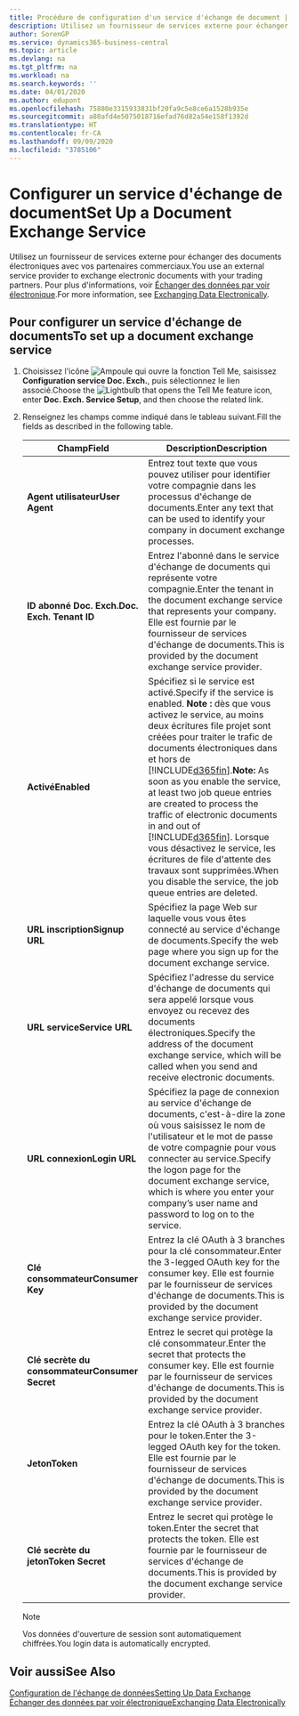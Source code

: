 ```yaml
---
title: Procédure de configuration d'un service d'échange de document | Microsoft Docs
description: Utilisez un fournisseur de services externe pour échanger des documents électroniques avec vos partenaires commerciaux.
author: SorenGP
ms.service: dynamics365-business-central
ms.topic: article
ms.devlang: na
ms.tgt_pltfrm: na
ms.workload: na
ms.search.keywords: ''
ms.date: 04/01/2020
ms.author: edupont
ms.openlocfilehash: 75880e3315933831bf20fa9c5e8ce6a1528b935e
ms.sourcegitcommit: a80afd4e5075018716efad76d82a54e158f1392d
ms.translationtype: HT
ms.contentlocale: fr-CA
ms.lasthandoff: 09/09/2020
ms.locfileid: "3785106"
---
```

# <a name="set-up-a-document-exchange-service"></a><span data-ttu-id="d97eb-103">Configurer un service d'échange de document</span><span class="sxs-lookup"><span data-stu-id="d97eb-103">Set Up a Document Exchange Service</span></span>
<span data-ttu-id="d97eb-104">Utilisez un fournisseur de services externe pour échanger des documents électroniques avec vos partenaires commerciaux.</span><span class="sxs-lookup"><span data-stu-id="d97eb-104">You use an external service provider to exchange electronic documents with your trading partners.</span></span> <span data-ttu-id="d97eb-105">Pour plus d'informations, voir [Échanger des données par voir électronique](across-data-exchange.md).</span><span class="sxs-lookup"><span data-stu-id="d97eb-105">For more information, see [Exchanging Data Electronically](across-data-exchange.md).</span></span>  

## <a name="to-set-up-a-document-exchange-service"></a><span data-ttu-id="d97eb-106">Pour configurer un service d'échange de documents</span><span class="sxs-lookup"><span data-stu-id="d97eb-106">To set up a document exchange service</span></span>  
1. <span data-ttu-id="d97eb-107">Choisissez l'icône ![Ampoule qui ouvre la fonction Tell Me](media/ui-search/search_small.png "Dites-moi ce que vous voulez faire"), saisissez **Configuration service Doc. Exch.**, puis sélectionnez le lien associé.</span><span class="sxs-lookup"><span data-stu-id="d97eb-107">Choose the ![Lightbulb that opens the Tell Me feature](media/ui-search/search_small.png "Tell me what you want to do") icon, enter **Doc. Exch. Service Setup**, and then choose the related link.</span></span>  
2. <span data-ttu-id="d97eb-108">Renseignez les champs comme indiqué dans le tableau suivant.</span><span class="sxs-lookup"><span data-stu-id="d97eb-108">Fill the fields as described in the following table.</span></span>  

    |<span data-ttu-id="d97eb-109">Champ</span><span class="sxs-lookup"><span data-stu-id="d97eb-109">Field</span></span>|<span data-ttu-id="d97eb-110">Description</span><span class="sxs-lookup"><span data-stu-id="d97eb-110">Description</span></span>|  
    |---------------------------------|---------------------------------------|  
    |<span data-ttu-id="d97eb-111">**Agent utilisateur**</span><span class="sxs-lookup"><span data-stu-id="d97eb-111">**User Agent**</span></span>|<span data-ttu-id="d97eb-112">Entrez tout texte que vous pouvez utiliser pour identifier votre compagnie dans les processus d'échange de documents.</span><span class="sxs-lookup"><span data-stu-id="d97eb-112">Enter any text that can be used to identify your company in document exchange processes.</span></span>|  
    |<span data-ttu-id="d97eb-113">**ID abonné Doc. Exch.**</span><span class="sxs-lookup"><span data-stu-id="d97eb-113">**Doc. Exch. Tenant ID**</span></span>|<span data-ttu-id="d97eb-114">Entrez l'abonné dans le service d'échange de documents qui représente votre compagnie.</span><span class="sxs-lookup"><span data-stu-id="d97eb-114">Enter the tenant in the document exchange service that represents your company.</span></span> <span data-ttu-id="d97eb-115">Elle est fournie par le fournisseur de services d'échange de documents.</span><span class="sxs-lookup"><span data-stu-id="d97eb-115">This is provided by the document exchange service provider.</span></span>|  
    |<span data-ttu-id="d97eb-116">**Activé**</span><span class="sxs-lookup"><span data-stu-id="d97eb-116">**Enabled**</span></span>|<span data-ttu-id="d97eb-117">Spécifiez si le service est activé.</span><span class="sxs-lookup"><span data-stu-id="d97eb-117">Specify if the service is enabled.</span></span> <span data-ttu-id="d97eb-118">**Note :** dès que vous activez le service, au moins deux écritures file projet sont créées pour traiter le trafic de documents électroniques dans et hors de [!INCLUDE[d365fin](includes/d365fin_md.md)].</span><span class="sxs-lookup"><span data-stu-id="d97eb-118">**Note:**  As soon as you enable the service, at least two job queue entries are created to process the traffic of electronic documents in and out of [!INCLUDE[d365fin](includes/d365fin_md.md)].</span></span> <span data-ttu-id="d97eb-119">Lorsque vous désactivez le service, les écritures de file d'attente des travaux sont supprimées.</span><span class="sxs-lookup"><span data-stu-id="d97eb-119">When you disable the service, the job queue entries are deleted.</span></span>|  
    |<span data-ttu-id="d97eb-120">**URL inscription**</span><span class="sxs-lookup"><span data-stu-id="d97eb-120">**Signup URL**</span></span>|<span data-ttu-id="d97eb-121">Spécifiez la page Web sur laquelle vous vous êtes connecté au service d'échange de documents.</span><span class="sxs-lookup"><span data-stu-id="d97eb-121">Specify the web page where you sign up for the document exchange service.</span></span>|  
    |<span data-ttu-id="d97eb-122">**URL service**</span><span class="sxs-lookup"><span data-stu-id="d97eb-122">**Service URL**</span></span>|<span data-ttu-id="d97eb-123">Spécifiez l'adresse du service d'échange de documents qui sera appelé lorsque vous envoyez ou recevez des documents électroniques.</span><span class="sxs-lookup"><span data-stu-id="d97eb-123">Specify the address of the document exchange service, which will be called when you send and receive electronic documents.</span></span>|  
    |<span data-ttu-id="d97eb-124">**URL connexion**</span><span class="sxs-lookup"><span data-stu-id="d97eb-124">**Login URL**</span></span>|<span data-ttu-id="d97eb-125">Spécifiez la page de connexion au service d'échange de documents, c'est-à-dire la zone où vous saisissez le nom de l'utilisateur et le mot de passe de votre compagnie pour vous connecter au service.</span><span class="sxs-lookup"><span data-stu-id="d97eb-125">Specify the logon page for the document exchange service, which is where you enter your company’s user name and password to log on to the service.</span></span>|  
    |<span data-ttu-id="d97eb-126">**Clé consommateur**</span><span class="sxs-lookup"><span data-stu-id="d97eb-126">**Consumer Key**</span></span>|<span data-ttu-id="d97eb-127">Entrez la clé OAuth à 3 branches pour la clé consommateur.</span><span class="sxs-lookup"><span data-stu-id="d97eb-127">Enter the 3-legged OAuth key for the consumer key.</span></span> <span data-ttu-id="d97eb-128">Elle est fournie par le fournisseur de services d'échange de documents.</span><span class="sxs-lookup"><span data-stu-id="d97eb-128">This is provided by the document exchange service provider.</span></span>|  
    |<span data-ttu-id="d97eb-129">**Clé secrète du consommateur**</span><span class="sxs-lookup"><span data-stu-id="d97eb-129">**Consumer Secret**</span></span>|<span data-ttu-id="d97eb-130">Entrez le secret qui protège la clé consommateur.</span><span class="sxs-lookup"><span data-stu-id="d97eb-130">Enter the secret that protects the consumer key.</span></span> <span data-ttu-id="d97eb-131">Elle est fournie par le fournisseur de services d'échange de documents.</span><span class="sxs-lookup"><span data-stu-id="d97eb-131">This is provided by the document exchange service provider.</span></span>|  
    |<span data-ttu-id="d97eb-132">**Jeton**</span><span class="sxs-lookup"><span data-stu-id="d97eb-132">**Token**</span></span>|<span data-ttu-id="d97eb-133">Entrez la clé OAuth à 3 branches pour le token.</span><span class="sxs-lookup"><span data-stu-id="d97eb-133">Enter the 3-legged OAuth key for the token.</span></span> <span data-ttu-id="d97eb-134">Elle est fournie par le fournisseur de services d'échange de documents.</span><span class="sxs-lookup"><span data-stu-id="d97eb-134">This is provided by the document exchange service provider.</span></span>|  
    |<span data-ttu-id="d97eb-135">**Clé secrète du jeton**</span><span class="sxs-lookup"><span data-stu-id="d97eb-135">**Token Secret**</span></span>|<span data-ttu-id="d97eb-136">Entrez le secret qui protège le token.</span><span class="sxs-lookup"><span data-stu-id="d97eb-136">Enter the secret that protects the token.</span></span> <span data-ttu-id="d97eb-137">Elle est fournie par le fournisseur de services d'échange de documents.</span><span class="sxs-lookup"><span data-stu-id="d97eb-137">This is provided by the document exchange service provider.</span></span>|  

    > [!NOTE]  
    > <span data-ttu-id="d97eb-138">Vos données d'ouverture de session sont automatiquement chiffrées.</span><span class="sxs-lookup"><span data-stu-id="d97eb-138">You login data is automatically encrypted.</span></span>

## <a name="see-also"></a><span data-ttu-id="d97eb-139">Voir aussi</span><span class="sxs-lookup"><span data-stu-id="d97eb-139">See Also</span></span>  
[<span data-ttu-id="d97eb-140">Configuration de l'échange de données</span><span class="sxs-lookup"><span data-stu-id="d97eb-140">Setting Up Data Exchange</span></span>](across-set-up-data-exchange.md)  
[<span data-ttu-id="d97eb-141">Échanger des données par voir électronique</span><span class="sxs-lookup"><span data-stu-id="d97eb-141">Exchanging Data Electronically</span></span>](across-data-exchange.md)
